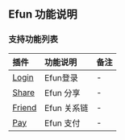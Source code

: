 ## Efun 功能说明

### 支持功能列表

| 插件 | 功能说明 | 备注 |
| :-- | :------- | :--- |
| [ Login ](../Channel/Efun/login.md) | Efun登录 | - |
| [ Share ](../Channel/Efun/share.md) |  Efun 分享 | - |
| [ Friend ](../Channel/Efun/friend.md) |  Efun 关系链 | - |
| [ Pay ](../Channel/Efun/pay.md) |  Efun 支付 | - |

